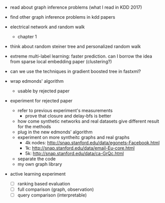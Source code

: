 - read about graph inference problems (what I read in KDD 2017)
- find other graph inference problems in kdd papers

- electrical network and random walk
  - chapter 1

- think about random steiner tree and personalized random walk

- extreme multi-label learning: faster prediction. can I borrow the idea from sparse local embedding paper (clustering?)

- can we use the techniques in gradient boosted tree in fastxml? 

- wrap edmonds' algorithm
  - usable by rejected paper

- experiment for rejected paper
  - refer to previous experiment's measurements 
    - prove that closure and delay-bfs is better
  - how come synthetic networks and real datasets give different result for the methods
  - plug in the new edmonds' algorithm
  - experiment on more syntheitc graphs and real graphs
    - 4k nodes: http://snap.stanford.edu/data/egonets-Facebook.html
    - 1k: http://snap.stanford.edu/data/email-Eu-core.html
    - 5k: http://snap.stanford.edu/data/ca-GrQc.html
  - separate the code
  - my own graph library

- active learning experiment
  - [ ] ranking based evaluation
  - [ ] full comparison (graph, observation)
  - [ ] query comparison (interpretable)
